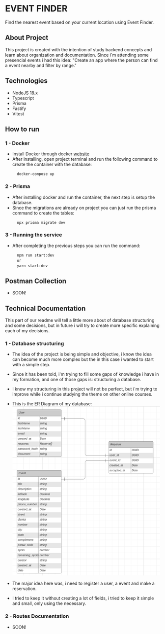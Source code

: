 # EVENT FINDER
Find the nearest event based on your current location using Event Finder.

## About Project
This project is created with the intention of study backend concepts and learn about organization and documentation.
Since i´m attending some presencial events i had this idea: "Create an app where the person can find a event nearby and filter by range."

## Technologies
- NodeJS 18.x
- Typescript
- Prisma
- Fastify
- Vitest

## How to run

### 1 - Docker

- Install Docker through docker [website](https://www.docker.com)
- After installing, open project terminal and run the following command to create the container with the database:
  ```
    docker-compose up
  ```

### 2 - Prisma

- After installing docker and run the container, the next step is setup the database.
- Since the migrations are already on project you can just run the prisma command to create the tables:
  ```
    npx prisma migrate dev
  ```

### 3 - Running the service

- After completing the previous steps you can run the command:
  ```bash
    npm run start:dev
    or
    yarn start:dev
  ```

## Postman Collection

- SOON!

## Technical Documentation

This part of our readme will tell a little more about of database structuring and some decisions, but in future i will try to create more specific explaining each of my decisions.

### 1 - Database structuring

- The idea of the project is being simple and objective, i know the idea can become much more complex but the in this case i wanted to start with a simple step.
- Since it has been told, i'm trying to fill some gaps of knowledge i have in my formation, and one of those gaps is: structuring a database.
- I know my structuring in this project will not be perfect, but i´m trying to improve while i continue studying the theme on other online courses.
- This is the ER Diagram of my database:
![Alt text](image-2.png)

- The major idea here was, i need to register a user, a event and make a reservation.
- I tried to keep it without creating a lot of fields, i tried to keep it simple and small, only using the necessary.

### 2 - Routes Documentation

- SOON!